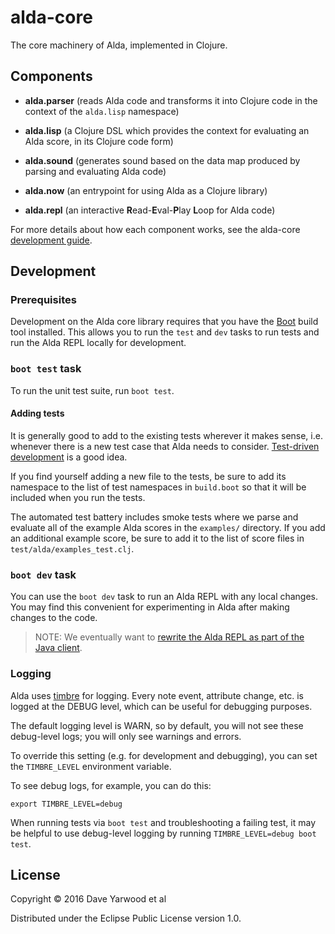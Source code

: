 # alda-core

The core machinery of Alda, implemented in Clojure.

## Components

* **alda.parser** (reads Alda code and transforms it into Clojure code in the context of the `alda.lisp` namespace)

* **alda.lisp** (a Clojure DSL which provides the context for evaluating an Alda score, in its Clojure code form)

* **alda.sound** (generates sound based on the data map produced by parsing and evaluating Alda code)

* **alda.now** (an entrypoint for using Alda as a Clojure library)

* **alda.repl** (an interactive **R**ead-**E**val-**P**lay **L**oop for Alda code)

For more details about how each component works, see the alda-core [development guide](doc/development-guide.md).

## Development

### Prerequisites

Development on the Alda core library requires that you have the [Boot](http://boot-clj.com) build tool installed. This allows you to run the `test` and `dev` tasks to run tests and run the Alda REPL locally for development.

### `boot test` task

To run the unit test suite, run `boot test`.

#### Adding tests

It is generally good to add to the existing tests wherever it makes sense, i.e. whenever there is a new test case that Alda needs to consider. [Test-driven development](https://en.wikipedia.org/wiki/Test-driven_development) is a good idea.

If you find yourself adding a new file to the tests, be sure to add its namespace to the list of test namespaces in `build.boot` so that it will be included when you run the tests.

The automated test battery includes smoke tests where we parse and evaluate all of the example Alda scores in the `examples/` directory. If you add an additional example score, be sure to add it to the list of score files in `test/alda/examples_test.clj`.

### `boot dev` task

You can use the `boot dev` task to run an Alda REPL with any local changes. You may find this convenient for experimenting in Alda after making changes to the code.

> NOTE: We eventually want to [rewrite the Alda REPL as part of the Java client](https://github.com/alda-lang/alda/issues/154).


### Logging

Alda uses [timbre](https://github.com/ptaoussanis/timbre) for logging. Every note event, attribute change, etc. is logged at the DEBUG level, which can be useful for debugging purposes.

The default logging level is WARN, so by default, you will not see these debug-level logs; you will only see warnings and errors.

To override this setting (e.g. for development and debugging), you can set the `TIMBRE_LEVEL` environment variable.

To see debug logs, for example, you can do this:

    export TIMBRE_LEVEL=debug

When running tests via `boot test` and troubleshooting a failing test, it may be helpful to use debug-level logging by running `TIMBRE_LEVEL=debug boot test`.

## License

Copyright © 2016 Dave Yarwood et al

Distributed under the Eclipse Public License version 1.0.
